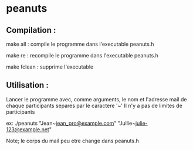 # peanuts

## Compilation : 

make all : compile le programme dans l'executable peanuts.h

make re : recompile le programme dans l'executable peanuts.h

make fclean : supprime l'executable

## Utilisation : 

Lancer le programme avec, comme arguments, le nom et l'adresse mail de chaque participants separes par le caractere '\~'
Il n'y a pas de limites de participants

ex: ./peanuts "Jean\~jean_pro@example.com" "Jullie\~julie-123@example.net"

Note; le corps du mail peu etre change dans peanuts.h
